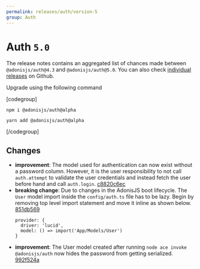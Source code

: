 ```yaml
---
permalink: releases/auth/version-5
group: Auth
---
```


# Auth `5.0`
The release notes contains an aggregated list of chances made between `@adonisjs/auth@4.3` and `@adonisjs/auth@5.0`. You can also check [individual releases](https://github.com/adonisjs/auth/releases) on Github.

Upgrade using the following command

[codegroup]
```sh{}{npm}
npm i @adonisjs/auth@alpha
```

```sh{}{yarn}
yarn add @adonisjs/auth@alpha
```
[/codegroup]

## Changes

- **improvement**: The model used for authentication can now exist without a password column. However, it is the user responsibility to not call `auth.attempt` to validate the user credentials and instead fetch the user before hand and call `auth.login`. [c8820c6ec](https://github.com/adonisjs/auth/commit/c8820c6ece64dca30f93c7ca4e5460d55995b0d1)
- **breaking change**: Due to changes in the AdonisJS boot lifecycle. The `User` model import inside the `config/auth.ts` file has to be lazy. Begin by removing top level import statement and move it inline as shown below. [851db569](https://github.com/adonisjs/auth/commit/851db569e5f78d9a67418d59720e7159aab9a3b8)
  ```ts{}{config/auth.ts}
  provider: {
    driver: 'lucid',
    model: () => import('App/Models/User')
  }
  ```
- **improvement**: The User model created after running `node ace invoke @adonisjs/auth` now hides the password from getting serialized. [992f524a](https://github.com/adonisjs/auth/commit/992f524a9e05953368e5e8c45358522f68ade6c4)
